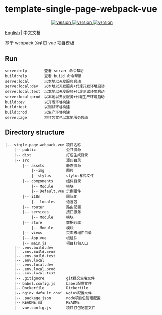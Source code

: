 # template-single-page-webpack-vue

<p align="center">
    <a href="https://github.com/misitebao/template-multi-page-vue-ssr" target="_blank" rel="noopener noreferrer">
        <img src="https://img.shields.io/github/repo-size/misitebao/template-single-page-webpack-vue?style=for-the-badge" alt="version"/>
    </a>
    <a href="https://github.com/misitebao/template-multi-page-vue-ssr" target="_blank" rel="noopener noreferrer">
        <img src="https://img.shields.io/github/v/release/misitebao/template-single-page-webpack-vue?style=for-the-badge" alt="version"/>
    </a>
    <a href="https://github.com/misitebao/template-multi-page-vue-ssr" target="_blank" rel="noopener noreferrer">
        <img src="https://img.shields.io/github/license/misitebao/template-single-page-webpack-vue?style=for-the-badge" alt="version"/>
    </a>
</p>

[English](README.md) | 中文文档

基于 webpack 的单页 vue 项目模板

## Run

```
serve:help        查看 server 命令帮助
build:help        查看 build 命令帮助
serve:local       以本地以开发服务启动
serve:local:dev   以本地以开发服务+代理开发环境启动
serve:local:test  以本地以开发服务+代理测试环境启动
serve:local:prod  以本地以开发服务+代理生产环境启动
build:dev         以开发环境构建
build:test        以测试环境构建
build:prod        以生产环境构建
serve:page        将打包文件以本地服务启动
```

## Directory structure

```
|-- single-page-webpack-vue 项目名称
    |-- public              公共资源
    |-- dist                打包生成目录
    |-- src                 源码目录
        |-- assets          静态资源
            |--img          图片
            |--stylus       stylus样式文件
        |-- components      组件目录
            |-- Module      模块
            |-- Default.vue 示例组件
        |-- i18n            国际化
            |-- locales     语言包
        |-- router          路由配置
        |-- services        接口服务
            |-- Module      模块
        |-- store           数据仓库
            |-- Module      模块
        |-- views           页面级组件目录
        |-- App.vue         根组件
        |-- main.js         项目打包入口
    |-- .env.build.dev
    |-- .env.build.prod
    |-- .env.build.test
    |-- .env.local
    |-- .env.local.dev
    |-- .env.local.prod
    |-- .env.local.test
    |-- .gitignore          git提交忽略文件
    |-- babel.config.js     babel配置文件
    |-- Dockerfile          Dickerfile
    |-- nginx.default.conf  Nginx配置文件
    |-- .package.json       node项目包管理配置
    |-- README.md           README
    |-- vue.config.js       项目打包配置文件
```
